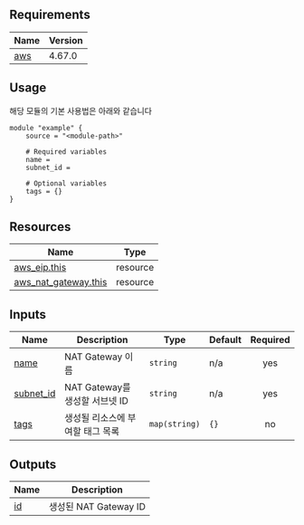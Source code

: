 <!-- BEGIN_AUTOMATED_TF_DOCS_BLOCK -->
## Requirements

| Name | Version |
|------|---------|
| <a name="requirement_aws"></a> [aws](#requirement\_aws) | 4.67.0 |

## Usage
해당 모듈의 기본 사용법은 아래와 같습니다

```hcl
module "example" {
	source = "<module-path>"

	# Required variables
	name = 
	subnet_id = 

	# Optional variables
	tags = {}
}
```
## Resources

| Name | Type |
|------|------|
| [aws_eip.this](https://registry.terraform.io/providers/hashicorp/aws/4.67.0/docs/resources/eip) | resource |
| [aws_nat_gateway.this](https://registry.terraform.io/providers/hashicorp/aws/4.67.0/docs/resources/nat_gateway) | resource |

## Inputs

| Name | Description | Type | Default | Required |
|------|-------------|------|---------|:--------:|
| <a name="input_name"></a> [name](#input\_name) | NAT Gateway 이름 | `string` | n/a | yes |
| <a name="input_subnet_id"></a> [subnet\_id](#input\_subnet\_id) | NAT Gateway를 생성할 서브넷 ID | `string` | n/a | yes |
| <a name="input_tags"></a> [tags](#input\_tags) | 생성될 리소스에 부여할 태그 목록 | `map(string)` | `{}` | no |

## Outputs

| Name | Description |
|------|-------------|
| <a name="output_id"></a> [id](#output\_id) | 생성된 NAT Gateway ID |
<!-- END_AUTOMATED_TF_DOCS_BLOCK -->